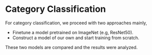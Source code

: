 # Category Classification
For category classification, we proceed with two approaches mainly,
- Finetune a model pretrained on ImageNet (e.g, ResNet50).
- Construct a model of our own and start training from scratch.

These two models are compared and the results were analyzed.

